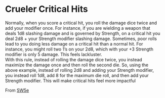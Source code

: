 # Crueler Critical Hits
Normally, when you score a critical hit, you roll the damage dice twice and add your modifier once. For instance, if you are wielding a weapon that deals 1d8 slashing damage and is governed by Strength, on a critical hit you deal 2d8 + your Strength modifier slashing damage. Sometimes, poor rolls lead to you doing less damage on a critical hit than a normal hit. For instance, you might roll two 1’s on your 2d8, which with your +3 Strength modifier is only 5 damage. This feels lackluster.  
With this rule, instead of rolling the damage dice twice, you instead maximize the damage once and then roll the second die. So, using the above example, instead of rolling 2d8 and adding your Strength modifier, you instead roll 1d8, add 8 for the maximum die roll, and then add your Strength modifier. This will make critical hits feel more impactful

From [SW5e](https://sw5e.com/rules/variantRules/Crueler%20Criticals)
